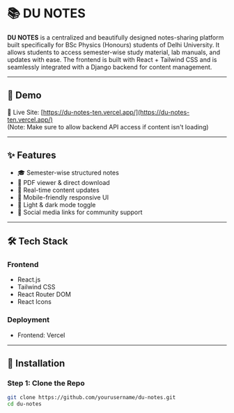 # 📚 DU NOTES

**DU NOTES** is a centralized and beautifully designed notes-sharing platform built specifically for BSc Physics (Honours) students of Delhi University. It allows students to access semester-wise study material, lab manuals, and updates with ease. The frontend is built with React + Tailwind CSS and is seamlessly integrated with a Django backend for content management.

---

## 🚀 Demo

🔗 Live Site: [https://du-notes-ten.vercel.app/](https://du-notes-ten.vercel.app/)  
(Note: Make sure to allow backend API access if content isn't loading)

---

## ✨ Features

- 🎓 Semester-wise structured notes
- 📑 PDF viewer & direct download
- 🔄 Real-time content updates
- 📱 Mobile-friendly responsive UI
- 🌙 Light & dark mode toggle
- 🔗 Social media links for community support

---

## 🛠 Tech Stack

### **Frontend**
- React.js
- Tailwind CSS
- React Router DOM
- React Icons



### **Deployment**
- Frontend: Vercel  
---

## 🧰 Installation

### Step 1: Clone the Repo

```bash
git clone https://github.com/yourusername/du-notes.git
cd du-notes

